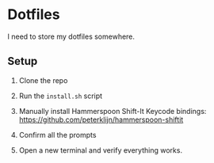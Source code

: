 # Dotfiles

I need to store my dotfiles somewhere.

## Setup

1) Clone the repo

2) Run the `install.sh` script

3) Manually install Hammerspoon Shift-It Keycode bindings: https://github.com/peterklijn/hammerspoon-shiftit

4) Confirm all the prompts

5) Open a new terminal and verify everything works.
